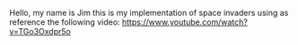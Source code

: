 Hello, my name is Jim this is my implementation of space invaders using as reference the following video:
https://www.youtube.com/watch?v=TGo3Oxdpr5o
